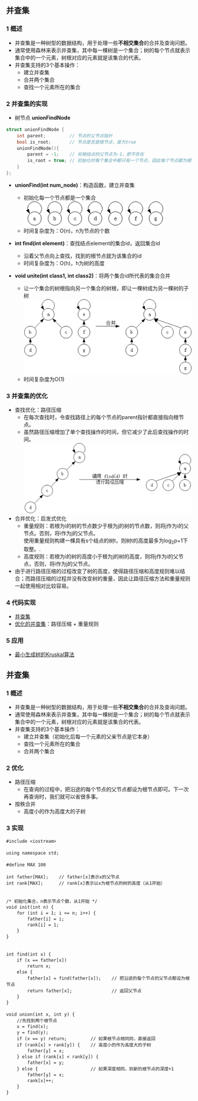 ## 并查集
### 1 概述
 - 并查集是一种树型的数据结构，用于处理一些**不相交集合**的合并及查询问题。
 - 通常使用森林来表示并查集，其中每一棵树是一个集合；树的每个节点就表示集合中的一个元素，树根对应的元素就是该集合的代表。
 - 并查集支持的3个基本操作：
   - 建立并查集
   - 合并两个集合
   - 查找一个元素所在的集合

### 2 并查集的实现
 - 树节点 **unionFindNode**
```C++
struct unionFindNode {
    int parent;         // 节点的父节点指针
    bool is_root;       // 节点是否是根节点，是为true
    unionFindNode(){
        parent = -1;    // 另根结点的父节点为-1，即不存在
        is_root = true; // 初始化时每个集合中都只有一个节点，因此每个节点都为根节点
    }
};
```
 - **unionFind(int num_node)**：构造函数，建立并查集
   - 初始化每一个节点都是一个集合<br />
   ![](./unionFind.png)
   - 时间复杂度为：O(n)，n为节点的个数
 
 - **int find(int element)**：查找结点element的集合id，返回集合id
   - 沿着父节点向上查找，找到的根节点就为该集合的id
   - 时间复杂度为：O(h)，h为树的高度

 - **void unite(int class1, int class2)**：将两个集合id所代表的集合合并
   - 让一个集合的树根指向另一个集合的树根，即让一棵树成为另一棵树的子树<br />
   ![](./union.png)
   - 时间复杂度为O(1)

### 3 并查集的优化
 - 查找优化：路径压缩
   - 在每次查找时，令查找路径上的每个节点的parent指针都直接指向根节点。
   - 虽然路径压缩增加了单个查找操作的时间，但它减少了此后查找操作的时间。<br>
 ![](./find.png)
 - 合并优化：启发式优化
   - 重量规则：若根为i的树的节点数少于根为j的树的节点数，则将j作为i的父节点。否则，将i作为j的父节点。<br/>使用重量规则构建一棵具有s个结点的树t，则树t的高度最多为log<sub>2</sub>p+1下取整。.
   - 高度规则：若根为i的树的高度小于根为j的树的高度，则将j作为i的父节点，否则，将i作为j的父节点。
 - 由于进行路径压缩的过程改变了树的高度，使得路径压缩和高度规则难以结合；而路径压缩的过程并没有改变树的重量，因此让路径压缩方法和重量规则一起使用相对比较容易。

### 4 代码实现
 - [并查集](./unionFind.h)
 - [优化的并查集](./optimizeUnionFind.h)：路径压缩 + 重量规则

### 5 应用
 - [最小生成树的Kruskal算法]()


## 并查集
### 1 概述
 - 并查集是一种树型的数据结构，用于处理一些**不相交集合**的合并及查询问题。
 - 通常使用森林来表示并查集，其中每一棵树是一个集合；树的每个节点就表示集合中的一个元素，树根对应的元素就是该集合的代表。
 - 并查集支持的3个基本操作：
   - 建立并查集（初始化后每一个元素的父亲节点是它本身）
   - 查找一个元素所在的集合
   - 合并两个集合

### 2 优化
- 路径压缩
   - 在查询的过程中，把沿途的每个节点的父节点都设为根节点即可。下一次再查询时，我们就可以省很多事。
- 按秩合并
   - 高度小的作为高度大的子树

### 3 实现
```
#include <iostream>

using namespace std;

#define MAX 100

int father[MAX];    // father[x]表示x的父节点
int rank[MAX];      // rank[x]表示以x为根节点的树的高度（从1开始）


/* 初始化集合，n表示节点个数，从1开始 */
void init(int n) {
    for (int i = 1; i <= n; i++) {
        father[i] = i;
        rank[i] = 1;
    }
}


int find(int x) {
    if (x == father[x])
        return x;
    else {
        father[x] = find(father[x]);    // 把沿途的每个节点的父节点都设为根节点
        return father[x];               // 返回父节点
    }
}

void union(int x, int y) {
    //先找到两个根节点
    x = find(x);
    y = find(y);
    if (x == y) return;         // 如果根节点相同同，直接返回
    if (rank[x] > rank[y]) {    // 高度小的作为高度大的子树
        father[y] = x;
    } else if (rank[x] < rank[y]) {
        father[x] = y;
    } else {                    // 如果深度相同，则新的根节点的深度+1
        father[y] = x;
        rank[x]++;
    }
}
```
